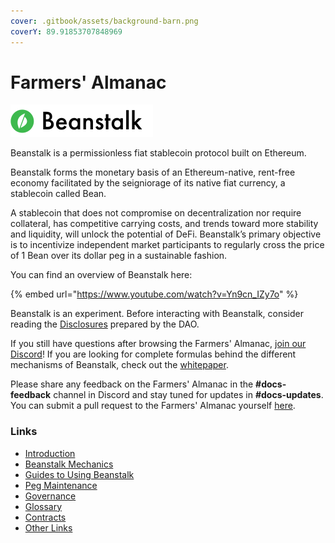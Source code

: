```yaml
---
cover: .gitbook/assets/background-barn.png
coverY: 89.91853707848969
---
```


# Farmers' Almanac

![](.gitbook/assets/logo.png)

Beanstalk is a permissionless fiat stablecoin protocol built on Ethereum.

Beanstalk forms the monetary basis of an Ethereum-native, rent-free economy facilitated by the seigniorage of its native fiat currency, a stablecoin called Bean.

A stablecoin that does not compromise on decentralization nor require collateral, has competitive carrying costs, and trends toward more stability and liquidity, will unlock the potential of DeFi. Beanstalk’s primary objective is to incentivize independent market participants to regularly cross the price of 1 Bean over its dollar peg in a sustainable fashion.

You can find an overview of Beanstalk here:

{% embed url="https://www.youtube.com/watch?v=Yn9cn_IZy7o" %}

Beanstalk is an experiment. Before interacting with Beanstalk, consider reading the [Disclosures](disclosures.md) prepared by the DAO.

If you still have questions after browsing the Farmers' Almanac, [join our Discord](https://discord.gg/beanstalk)! If you are looking for complete formulas behind the different mechanisms of Beanstalk, check out the [whitepaper](https://bean.money/docs/beanstalk.pdf).

Please share any feedback on the Farmers' Almanac in the **#docs-feedback** channel in Discord and stay tuned for updates in **#docs-updates**. You can submit a pull request to the Farmers' Almanac yourself [here](https://github.com/BeanstalkFarms/Farmers-Almanac).

### Links

* [Introduction](introduction/why-beanstalk.md)
* [Beanstalk Mechanics](introduction/how-beanstalk-works.md)
* [Guides to Using Beanstalk](guides/directory.md)
* [Peg Maintenance](broken-reference)
* [Governance](governance/beanstalk/)
* [Glossary](additional-resources/glossary.md)
* [Contracts](additional-resources/contracts.md)
* [Other Links](additional-resources/links.md)
